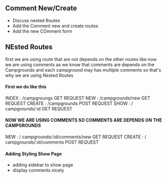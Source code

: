 ## Comment New/Create
* Discuss nested Routes
* Add the Comment new and create routes
* Add the new COmment form

##               NEsted Routes 

first we are using route that are not depends on the other routes like now we are using comments as we know that comments are depends on the Campgrounds and each campground may has multiple comments so that's why we are using Nested Routes 

#### First we do like this 
INDEX  :  /campgroungs        GET REQUEST
NEW    :  /campgrounds/new    GET REQUEST
CREATE :  /campgrounds        POST REQUEST
SHOW   :  / campgrounds/:id   GET REQUEST


#### NOW WE ARE USING COMMENTS SO COMMENTS ARE DEPENDS ON THE CAMPGROUNDS
NEW : / campgrounds/:id/comments/new       GET REQUEST
CREATE : / campgrounds/:id/comments        POST REQUEST    


#### Adding Styling Show Page
* adding sidebar to show page 
* display comments nicely


